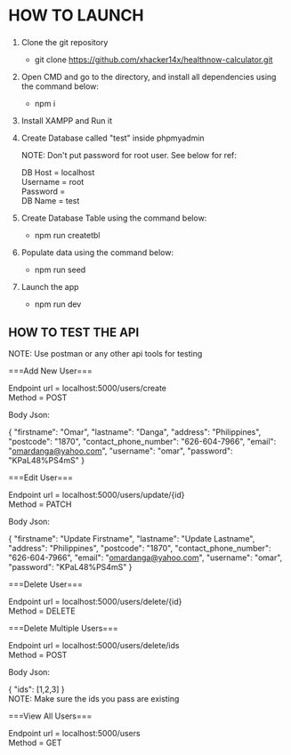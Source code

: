 # HOW TO LAUNCH

###

1. Clone the git repository <br />
   - git clone https://github.com/xhacker14x/healthnow-calculator.git

2. Open CMD and go to the directory, and install all dependencies using the command below: <br />
   - npm i

3. Install XAMPP and Run it <br />

4. Create Database called "test" inside phpmyadmin <br />
   
   NOTE: 
   Don't put password for root user. See below for ref: <br />

   DB Host   = localhost <br />
   Username  = root <br /> 
   Password  =  <br />
   DB Name   = test   <br />
     	
5. Create Database Table using the command below: <br />
   - npm run createtbl

6. Populate data using the command below: <br />
   - npm run seed

7. Launch the app <br />
   - npm run dev


## HOW TO TEST THE API
NOTE: 
Use postman or any other api tools for testing


===Add New User===  <br />

Endpoint url = localhost:5000/users/create <br />
Method = POST <br />

Body Json:

{
    "firstname": "Omar",
    "lastname": "Danga",
    "address": "Philippines",
    "postcode": "1870",
    "contact_phone_number": "626-604-7966",
    "email": "omardanga@yahoo.com",
    "username": "omar",
    "password": "KPaL48%PS4mS"
}


===Edit User===  <br />

Endpoint url = localhost:5000/users/update/{id} <br />
Method = PATCH <br />

Body Json:

{
    "firstname": "Update Firstname",
    "lastname": "Update Lastname",
    "address": "Philippines",
    "postcode": "1870",
    "contact_phone_number": "626-604-7966",
    "email": "omardanga@yahoo.com",
    "username": "omar",
    "password": "KPaL48%PS4mS"
}


===Delete User===  <br />

Endpoint url = localhost:5000/users/delete/{id} <br />
Method = DELETE <br />


===Delete Multiple Users=== 

Endpoint url = localhost:5000/users/delete/ids <br />
Method = POST <br />

Body Json:

{
    "ids": [1,2,3]
}
<br />
NOTE:
Make sure the ids you pass are existing


===View All Users=== 

Endpoint url = localhost:5000/users <br />
Method = GET



